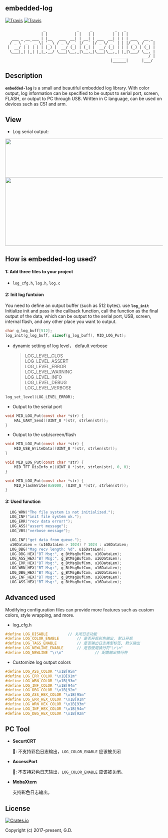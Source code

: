 ## embedded-log
[![Travis](https://img.shields.io/badge/release-2.0.0-blue.svg?style=plastic)](https://github.com/to9/embedded-log/releases)
[![Travis](https://img.shields.io/badge/build-passing-brightgreen.svg?style=plastic)](https://github.com/to9/embedded-log/releases)

```
                 _              _     _          _   _             
                | |            | |   | |        | | | |            
   ___ _ __ ___ | |__   ___  __| | __| | ___  __| | | | ___   __ _ 
  / _ \ '_ ` _ \| '_ \ / _ \/ _` |/ _` |/ _ \/ _` | | |/ _ \ / _` |
 |  __/ | | | | | |_) |  __/ (_| | (_| |  __/ (_| | | | (_) | (_| |
  \___|_| |_| |_|_.__/ \___|\__,_|\__,_|\___|\__,_| |_|\___/ \__, |
                                                ______        __/ |
                                               |______|      |___/ 
```
## Description

**`embedded-log`**  is a small and beautiful embedded log library. With color output, log information can be specified to be output to serial port, screen, FLASH, or output to PC through USB. Written in C language, can be used on devices such as C51 and arm.

## View
- Log serial output:

<div align=left><img width="593" height="123" src="https://github.com/to9/embedded-log/blob/master/images/log1.png"/></div>

<div align=left><img width="592" height="218" src="https://github.com/to9/embedded-log/blob/master/images/log2.png"/></div>

## How is embedded-log used?
#### 1: Add three files to your project
- `log_cfg.h`, `log.h`, `log.c`

#### 2: Init log funtcion

You need to define an output buffer (such as 512 bytes). use **`log_init`** Initialize init and pass in the callback function, call the function as the final output of the data, which can be output to the serial port, USB, screen, internal flash, and any other place you want to output.

```c
char g_log_buff[512];
log_init(g_log_buff, sizeof(g_log_buff), MID_LOG_Put);
```

- dynamic setting of log level， default verbose

  > LOG_LEVEL_CLOS  
  > LOG_LEVEL_ASSERT  
  > LOG_LEVEL_ERROR    
  > LOG_LEVEL_WARNING    
  > LOG_LEVEL_INFO  
  > LOG_LEVEL_DEBUG    
  > LOG_LEVEL_VERBOSE   
  
```c
log_set_level(LOG_LEVEL_ERROR);
```

- Output to the serial port
```c
void MID_LOG_Put(const char *str) {
	HAL_UART_Send((UINT_8 *)str, strlen(str));
}
```
- Output to the usb/screen/flash
```c
void MID_LOG_Put(const char *str) {
	HID_USB_WriteData((UINT_8 *)str, strlen(str));
}

void MID_LOG_Put(const char *str) {
	MID_TFT_DisInfo_n((UINT_8 *)str, strlen(str), 0, 0);
}

void MID_LOG_Put(const char *str) {
	MID_FlashWrite(0x8000, (UINT_8 *)str, strlen(str));
}
```
#### 3: Used function
```c
  LOG_WRN("The file system is not initialized.");
  LOG_INF("init file system ok.");
  LOG_ERR("recv data error!");
  LOG_ASS("assert message");
  LOG_VBS("verbose message");

  LOG_INF("get data from queue.");
  u16DataLen = (u16DataLen > 1024) ? 1024 : u16DataLen;
  LOG_DBG("Msg recv length: %d", u16DataLen);
  LOG_DBG_HEX("BT Msg:", g_BtMsgBufCom, u16DataLen);
  LOG_ASS_HEX("BT Msg:", g_BtMsgBufCom, u16DataLen);
  LOG_ERR_HEX("BT Msg:", g_BtMsgBufCom, u16DataLen);
  LOG_WRN_HEX("BT Msg:", g_BtMsgBufCom, u16DataLen);
  LOG_DBG_HEX("BT Msg:", g_BtMsgBufCom, u16DataLen);
  LOG_INF_HEX("BT Msg:", g_BtMsgBufCom, u16DataLen);
  LOG_ASS_HEX("BT Msg:", g_BtMsgBufCom, u16DataLen);  
```
## Advanced used

Modifying configuration files can provide more features such as custom colors, style wrapping, and more.

- log_cfg.h
```c
#define LOG_DISABLE			// 关闭日志功能
#define LOG_COLOR_ENABLE		// 是否开启彩色输出, 默认开启
#define LOG_TAGS_ENABLE			// 是否输出日志类型标签, 默认输出
#define LOG_NEWLINE_ENABLE		// 是否使用换行符"\r\n"
#define LOG_NEWLINE "\r\n"              // 配置输出换行符
```

- Customize log output colors
```c
#define LOG_ASS_COLOR "\x1B[95m"
#define LOG_ERR_COLOR "\x1B[91m"
#define LOG_WRN_COLOR "\x1B[93m"
#define LOG_INF_COLOR "\x1B[94m"
#define LOG_DBG_COLOR "\x1B[92m"
#define LOG_ASS_HEX_COLOR "\x1B[95m"
#define LOG_ERR_HEX_COLOR "\x1B[91m"
#define LOG_WRN_HEX_COLOR "\x1B[93m"
#define LOG_INF_HEX_COLOR "\x1B[94m"
#define LOG_DBG_HEX_COLOR "\x1B[92m"
```

## PC Tool
- **SecurtCRT**
  
  📢: 不支持彩色日志输出，`LOG_COLOR_ENABLE` 应该被关闭
- **AccessPort** 
  
  📢: 不支持彩色日志输出，`LOG_COLOR_ENABLE` 应该被关闭。
- **MobaXtern**
  
  支持彩色日志输出。
## License

[![Crates.io](https://img.shields.io/packagist/l/doctrine/orm.svg?style=plastic)](https://github.com/to9/embedded-log/blob/master/LICENSE)<br>

Copyright (c) 2017-present, G.D.

